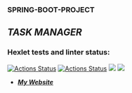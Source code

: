 ### SPRING-BOOT-PROJECT
## ***TASK MANAGER***



### Hexlet tests and linter status:
[![Actions Status](https://github.com/markiMiracle/java-project-99/actions/workflows/hexlet-check.yml/badge.svg)](https://github.com/markiMiracle/java-project-99/actions)
[![Actions Status](https://github.com/markiMiracle/java-project-99/actions/workflows/main.yml/badge.svg)](https://github.com/markiMiracle/java-project-99/actions)
<a href="https://codeclimate.com/github/markiMiracle/java-project-99/maintainability"><img src="https://api.codeclimate.com/v1/badges/0859280d25f99e0ae3e4/maintainability" /></a>
<a href="https://codeclimate.com/github/markiMiracle/java-project-99/test_coverage"><img src="https://api.codeclimate.com/v1/badges/0859280d25f99e0ae3e4/test_coverage" /></a>

- ***[My Website](https://java-project-99-32hd.onrender.com)***
